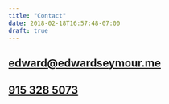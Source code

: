 ```yaml
---
title: "Contact"
date: 2018-02-18T16:57:48-07:00
draft: true
---
```


## [edward@edwardseymour.me](mailto://edward@edwardseymour.me)
## [915 328 5073](tel://+01-915-328-5073)

